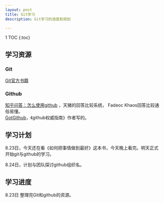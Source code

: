 ```yaml
---
layout: post
title: Git学习
description: Git学习的进度和规划

---
```


1 TOC
{:toc}

## 学习资源

### Git

[Git官方书籍](http://git-scm.com/book/zh/v2)

### Github

[知乎问答：怎么使用github](http://www.zhihu.com/question/20070065) ，天猪的回答比较系统， Fadeoc Khaos回答比较通俗易懂。  
[GotGithub](http://www.worldhello.net/gotgithub/)，《github权威指南》作者写的。  

## 学习计划

8.23日，今天还在看《如何把事情做到最好》这本书，今天晚上看完。明天正式开始git与github的学习。

8.24日，计划与团队探讨github组织名。

## 学习进度

8.23日 整理完Git和github的资源。




